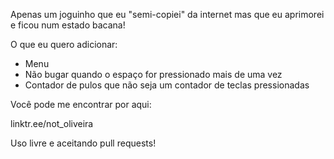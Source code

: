 Apenas um joguinho que eu "semi-copiei" da internet mas que eu aprimorei e ficou num estado bacana!

O que eu quero adicionar:

- Menu
- Não bugar quando o espaço for pressionado mais de uma vez
- Contador de pulos que não seja um contador de teclas pressionadas

Você pode me encontrar por aqui:

linktr.ee/not_oliveira

Uso livre e aceitando pull requests!
